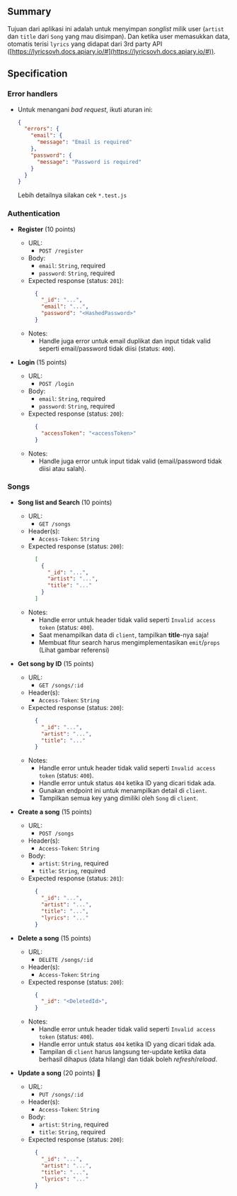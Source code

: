 ## Summary

Tujuan dari aplikasi ini adalah untuk menyimpan *songlist* milik user (`artist` dan `title` dari `Song` yang mau disimpan). Dan ketika user memasukkan data, otomatis terisi `lyrics` yang didapat dari 3rd party API ([https://lyricsovh.docs.apiary.io/#](https://lyricsovh.docs.apiary.io/#)).

## Specification

### Error handlers
- Untuk menangani *bad request*, ikuti aturan ini:
  ```json
  {
    "errors": {
      "email": {
        "message": "Email is required"
      },
      "password": {
        "message": "Password is required"
      }
    }
  }
  ```
  Lebih detailnya silakan cek `*.test.js`

### Authentication

- **Register** (10 points)
  - URL:
    - `POST /register`
  - Body:
    - `email`: `String`, required
    - `password`: `String`, required
  - Expected response (status: `201`):
    ```json
      {
        "_id": "...",
        "email": "...",
        "password": "<HashedPassword>"
      }
    ```
  - Notes:
    - Handle juga error untuk email duplikat dan input tidak valid seperti email/password tidak diisi (status: `400`).

- **Login** (15 points)
  - URL:
    - `POST /login`
  - Body:
    - `email`: `String`, required
    - `password`: `String`, required
  - Expected response (status: `200`):
    ```json
      {
        "accessToken": "<accessToken>"
      }
    ```
  - Notes:
    - Handle juga error untuk input tidak valid (email/password tidak diisi atau salah).

### Songs


- **Song list and Search** (10 points)
  - URL:
    - `GET /songs`
  - Header(s):
    - `Access-Token`: `String`
  - Expected response (status: `200`):
    ```json
      [
        {
          "_id": "...",
          "artist": "...",
          "title": "..."
        }
      ]
    ```
  - Notes:
    - Handle error untuk header tidak valid seperti `Invalid access token` (status: `400`).
    - Saat menampilkan data di `client`, tampilkan **title**-nya saja!
    - Membuat fitur search harus mengimplementasikan `emit`/`props` (Lihat gambar referensi)

- **Get song by ID** (15 points)
  - URL:
    - `GET /songs/:id`
  - Header(s):
    - `Access-Token`: `String`
  - Expected response (status: `200`):
    ```json
      {
        "_id": "...",
        "artist": "...",
        "title": "..."
      }
    ```
  - Notes:
    - Handle error untuk header tidak valid seperti `Invalid access token` (status: `400`).
    - Handle error untuk status `404` ketika ID yang dicari tidak ada.
    - Gunakan endpoint ini untuk menampilkan detail di `client`.
    - Tampilkan semua key yang dimiliki oleh `Song` di `client`.

- **Create a song** (15 points)
  - URL:
    - `POST /songs`
  - Header(s):
    - `Access-Token`: `String`
  - Body:
    - `artist`: `String`, required
    - `title`: `String`, required
  - Expected response (status: `201`):
    ```json
      {
        "_id": "...",
        "artist": "...",
        "title": "...",
        "lyrics": "..."
      }
    ```

- **Delete a song** (15 points)
  - URL:
    - `DELETE /songs/:id`
  - Header(s):
    - `Access-Token`: `String`
  - Expected response (status: `200`):
    ```json
      {
        "_id": "<DeletedId>",
      }
    ```
  - Notes:
    - Handle error untuk header tidak valid seperti `Invalid access token` (status: `400`).
    - Handle error untuk status `404` ketika ID yang dicari tidak ada.
    - Tampilan di `client` harus langsung ter-update ketika data berhasil dihapus (data hilang) dan tidak boleh *refresh*/*reload*.

- **Update a song** (20 points) 🚀
  - URL:
    - `PUT /songs/:id`
  - Header(s):
    - `Access-Token`: `String`
  - Body:
    - `artist`: `String`, required
    - `title`: `String`, required
  - Expected response (status: `200`):
    ```json
      {
        "_id": "...",
        "artist": "...",
        "title": "...",
        "lyrics": "..."
      }
    ```